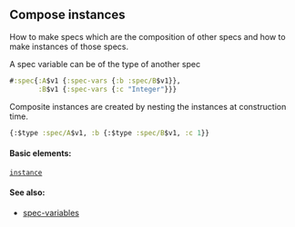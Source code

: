 <!---
  This markdown file was generated. Do not edit.
  -->

## Compose instances

How to make specs which are the composition of other specs and how to make instances of those specs.

A spec variable can be of the type of another spec

```clojure
#:spec{:A$v1 {:spec-vars {:b :spec/B$v1}},
       :B$v1 {:spec-vars {:c "Integer"}}}
```

Composite instances are created by nesting the instances at construction time.

```clojure
{:$type :spec/A$v1, :b {:$type :spec/B$v1, :c 1}}
```

#### Basic elements:

[`instance`](../halite-basic-syntax-reference.md#instance)

#### See also:

* [spec-variables](spec-variables.md)


